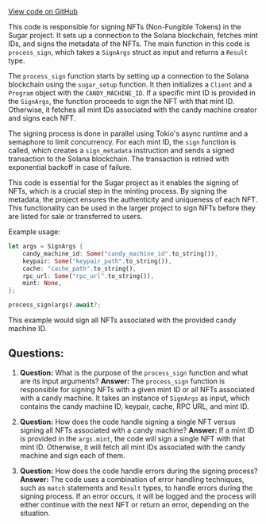 [View code on GitHub](https://github.com/metaplex-foundation/sugar/src/sign/process.rs)

This code is responsible for signing NFTs (Non-Fungible Tokens) in the Sugar project. It sets up a connection to the Solana blockchain, fetches mint IDs, and signs the metadata of the NFTs. The main function in this code is `process_sign`, which takes a `SignArgs` struct as input and returns a `Result` type.

The `process_sign` function starts by setting up a connection to the Solana blockchain using the `sugar_setup` function. It then initializes a `Client` and a `Program` object with the `CANDY_MACHINE_ID`. If a specific mint ID is provided in the `SignArgs`, the function proceeds to sign the NFT with that mint ID. Otherwise, it fetches all mint IDs associated with the candy machine creator and signs each NFT.

The signing process is done in parallel using Tokio's async runtime and a semaphore to limit concurrency. For each mint ID, the `sign` function is called, which creates a `sign_metadata` instruction and sends a signed transaction to the Solana blockchain. The transaction is retried with exponential backoff in case of failure.

This code is essential for the Sugar project as it enables the signing of NFTs, which is a crucial step in the minting process. By signing the metadata, the project ensures the authenticity and uniqueness of each NFT. This functionality can be used in the larger project to sign NFTs before they are listed for sale or transferred to users.

Example usage:

```rust
let args = SignArgs {
    candy_machine_id: Some("candy_machine_id".to_string()),
    keypair: Some("keypair_path".to_string()),
    cache: "cache_path".to_string(),
    rpc_url: Some("rpc_url".to_string()),
    mint: None,
};

process_sign(args).await?;
```

This example would sign all NFTs associated with the provided candy machine ID.
## Questions: 
 1. **Question:** What is the purpose of the `process_sign` function and what are its input arguments?
   **Answer:** The `process_sign` function is responsible for signing NFTs with a given mint ID or all NFTs associated with a candy machine. It takes an instance of `SignArgs` as input, which contains the candy machine ID, keypair, cache, RPC URL, and mint ID.

2. **Question:** How does the code handle signing a single NFT versus signing all NFTs associated with a candy machine?
   **Answer:** If a mint ID is provided in the `args.mint`, the code will sign a single NFT with that mint ID. Otherwise, it will fetch all mint IDs associated with the candy machine and sign each of them.

3. **Question:** How does the code handle errors during the signing process?
   **Answer:** The code uses a combination of error handling techniques, such as `match` statements and `Result` types, to handle errors during the signing process. If an error occurs, it will be logged and the process will either continue with the next NFT or return an error, depending on the situation.